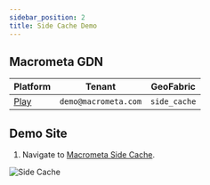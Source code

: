 ```yaml
---
sidebar_position: 2
title: Side Cache Demo
---
```




## Macrometa GDN

| **Platform**                       | **Tenant**                      | **GeoFabric** |
| ---------------------------------- | ------------------------------ | -------------- |
| [Play](https://play.macrometa.io/) | `demo@macrometa.com` | `side_cache` |

## Demo Site

1. Navigate to [Macrometa Side Cache](https://macrometacorp.github.io/demo-mm-sidecache/).

![Side Cache](/img/demos/side-cache.png)
